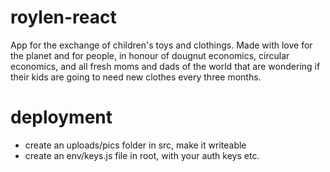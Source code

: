 # roylen-react

App for the exchange of children's toys and clothings. Made with love for the planet and for people, in honour of dougnut economics, circular economics, and all fresh moms and dads of the world that are wondering if their kids are going to need new clothes every three months.

# deployment

- create an uploads/pics folder in src, make it writeable
- create an env/keys.js file in root, with your auth keys etc.
